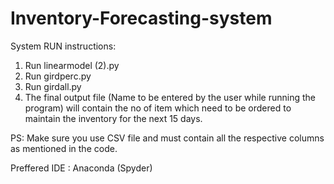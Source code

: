 # Inventory-Forecasting-system

System RUN instructions: 

1. Run linearmodel (2).py
2. Run girdperc.py
3. Run girdall.py
4. The final output file (Name to be entered by the user while running the program) will contain the no of item which need to be ordered to maintain the inventory for the next 15 days. 

PS: Make sure you use CSV file and must contain all the respective columns as mentioned in the code.

Preffered IDE : Anaconda (Spyder)

